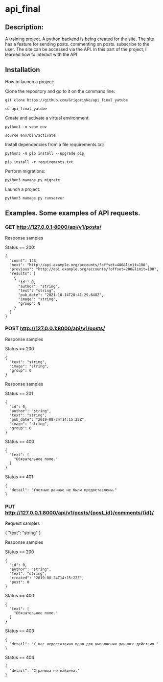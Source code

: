 # api_final

## Description: 

A training project. A python backend is being created for the site. The site has a feature for sending posts. commenting on posts. subscribe to the user. The site can be accessed via the API. In this part of the project, I learned how to interact with the API

## Installation

How to launch a project:

Clone the repository and go to it on the command line:

```git clone https://github.com/GrigoriyNe/api_final_yatube```

```cd api_final_yatube```

Create and activate a virtual environment:

```python3 -m venv env```

```source env/bin/activate```

Install dependencies from a file requirements.txt:

```python3 -m pip install --upgrade pip```

```pip install -r requirements.txt```

Perform migrations:

```python3 manage.py migrate```

Launch a project:

```python3 manage.py runserver```



## Examples. Some examples of API requests.

### GET http://127.0.0.1:8000/api/v1/posts/

Response samples

Status == 200:

```
{
  "count": 123,
  "next": "http://api.example.org/accounts/?offset=400&limit=100",
  "previous": "http://api.example.org/accounts/?offset=200&limit=100",
  "results": [
    {
      "id": 0,
      "author": "string",
      "text": "string",
      "pub_date": "2021-10-14T20:41:29.648Z",
      "image": "string",
      "group": 0
    }
  ]
}
```

### POST http://127.0.0.1:8000/api/v1/posts/

Response samples

Status == 200

```
{
  "text": "string",
  "image": "string",
  "group": 0
}
```

Response samples


Status == 201

```
{
  "id": 0,
  "author": "string",
  "text": "string",
  "pub_date": "2019-08-24T14:15:22Z",
  "image": "string",
  "group": 0
}
```

Status == 400

```
{
  "text": [
    "Обязательное поле."
  ]
}
```

Status == 401

```
{
  "detail": "Учетные данные не были предоставлены."
}
```

### PUT http://127.0.0.1:8000/api/v1/posts/{post_id}/comments/{id}/

Request samples

{
  "text": "string"
}

Response samples

Status == 200

```
{
  "id": 0,
  "author": "string",
  "text": "string",
  "created": "2019-08-24T14:15:22Z",
  "post": 0
}
```

Status == 400

```
{
  "text": [
    "Обязательное поле."
  ]
}
```

Status == 403

```
{
  "detail": "У вас недостаточно прав для выполнения данного действия."
}
```

Status == 404

```
{
  "detail": "Страница не найдена."
}
```

